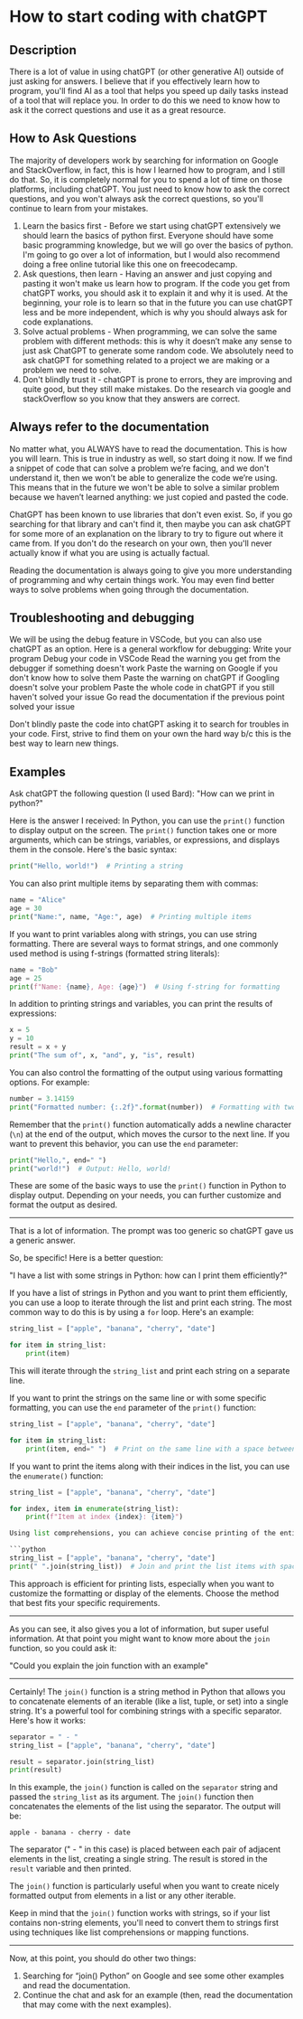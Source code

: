# How to start coding with chatGPT

## Description
There is a lot of value in using chatGPT (or other generative AI) outside of just asking for answers.  I believe that if you effectively learn how to program, you'll find AI as a tool that helps you speed up daily tasks instead of a tool that will replace you.  In order to do this we need to know how to ask it the correct questions and use it as a great resource.

## How to Ask Questions
The majority of developers work by searching for information on Google and StackOverflow, in fact, this is how I learned how to program, and I still do that.  So, it is completely normal for you to spend a lot of time on those platforms, including chatGPT. You just need to know how to ask the correct questions, and you won't always ask the correct questions, so you'll continue to learn from your mistakes.

1. Learn the basics first - Before we start using chatGPT extensively we should learn the basics of python first.  Everyone should have some basic programming knowledge, but we will go over the basics of python.  I'm going to go over a lot of information, but I would also recommend doing a free online tutorial like this one on freecodecamp.
2. Ask questions, then learn - Having an answer and just copying and pasting it won't make us learn how to program.  If the code you get from chatGPT works, you should ask it to explain it and why it is used.  At the beginning, your role is to learn so that in the future you can use chatGPT less and be more independent, which is why you should always ask for code explanations.
3. Solve actual problems - When programming, we can solve the same problem with different methods: this is why it doesn’t make any sense to just ask ChatGPT to generate some random code. We absolutely need to ask chatGPT for something related to a project we are making or a problem we need to solve.
4. Don't blindly trust it - chatGPT is prone to errors, they are improving and quite good, but they still make mistakes.  Do the research via google and stackOverflow so you know that they answers are correct.

## Always refer to the documentation
No matter what, you ALWAYS have to read the documentation.  This is how you will learn.  This is true in industry as well, so start doing it now.  If we find a snippet of code that can solve a problem we’re facing, and we don't understand it, then we won’t be able to generalize the code we’re using. This means that in the future we won't be able to solve a similar problem because we haven’t learned anything: we just copied and pasted the code.  

ChatGPT has been known to use libraries that don't even exist.  So, if you go searching for that library and can't find it, then maybe you can ask chatGPT for some more of an explanation on the library to try to figure out where it came from.  If you don't do the research on your own, then you'll never actually know if what you are using is actually factual.

Reading the documentation is always going to give you more understanding of programming and why certain things work.  You may even find better ways to solve problems when going through the documentation.

## Troubleshooting and debugging
We will be using the debug feature in VSCode, but you can also use chatGPT as an option.  Here is a general workflow for debugging:
Write your program
Debug your code in VSCode
Read the warning you get from the debugger if something doesn't work
Paste the warning on Google if you don't know how to solve them
Paste the warning on chatGPT if Googling doesn't solve your problem
Paste the whole code in chatGPT if you still haven't solved your issue
Go read the documentation if the previous point solved your issue

Don't blindly paste the code into chatGPT asking it to search for troubles in your code.  First, strive to find them on your own the hard way b/c this is the best way to learn new things. 

## Examples
Ask chatGPT the following question (I used Bard):
"How can we print in python?"

Here is the answer I received:
In Python, you can use the `print()` function to display output on the screen. The `print()` function takes one or more arguments, which can be strings, variables, or expressions, and displays them in the console. Here's the basic syntax:

```python
print("Hello, world!")  # Printing a string
```

You can also print multiple items by separating them with commas:

```python
name = "Alice"
age = 30
print("Name:", name, "Age:", age)  # Printing multiple items
```

If you want to print variables along with strings, you can use string formatting. There are several ways to format strings, and one commonly used method is using f-strings (formatted string literals):

```python
name = "Bob"
age = 25
print(f"Name: {name}, Age: {age}")  # Using f-string for formatting
```

In addition to printing strings and variables, you can print the results of expressions:

```python
x = 5
y = 10
result = x + y
print("The sum of", x, "and", y, "is", result)
```

You can also control the formatting of the output using various formatting options. For example:

```python
number = 3.14159
print("Formatted number: {:.2f}".format(number))  # Formatting with two decimal places
```

Remember that the `print()` function automatically adds a newline character (`\n`) at the end of the output, which moves the cursor to the next line. If you want to prevent this behavior, you can use the `end` parameter:

```python
print("Hello,", end=" ")
print("world!")  # Output: Hello, world!
```

These are some of the basic ways to use the `print()` function in Python to display output. Depending on your needs, you can further customize and format the output as desired.


---

That is a lot of information.  The prompt was too generic so chatGPT gave us a generic answer.

So, be specific! 
Here is a better question:

"I have a list with some strings in Python: how can I print them efficiently?"

If you have a list of strings in Python and you want to print them efficiently, you can use a loop to iterate through the list and print each string. The most common way to do this is by using a `for` loop. Here's an example:

```python
string_list = ["apple", "banana", "cherry", "date"]

for item in string_list:
    print(item)
```

This will iterate through the `string_list` and print each string on a separate line.

If you want to print the strings on the same line or with some specific formatting, you can use the `end` parameter of the `print()` function:

```python
string_list = ["apple", "banana", "cherry", "date"]

for item in string_list:
    print(item, end=" ")  # Print on the same line with a space between items
```

If you want to print the items along with their indices in the list, you can use the `enumerate()` function:

```python
string_list = ["apple", "banana", "cherry", "date"]

for index, item in enumerate(string_list):
    print(f"Item at index {index}: {item}")

Using list comprehensions, you can achieve concise printing of the entire list in a single line:  

```python
string_list = ["apple", "banana", "cherry", "date"]
print(" ".join(string_list))  # Join and print the list items with spaces
```

This approach is efficient for printing lists, especially when you want to customize the formatting or display of the elements. Choose the method that best fits your specific requirements.

---

As you can see, it also gives you a lot of information, but super useful information.  At that point you might want to know more about the `join` function, so you could ask it:

"Could you explain the join function with an example"

---

Certainly! The `join()` function is a string method in Python that allows you to concatenate elements of an iterable (like a list, tuple, or set) into a single string. It's a powerful tool for combining strings with a specific separator. Here's how it works:

```python
separator = " - "
string_list = ["apple", "banana", "cherry", "date"]

result = separator.join(string_list)
print(result)
```

In this example, the `join()` function is called on the `separator` string and passed the `string_list` as its argument. The `join()` function then concatenates the elements of the list using the separator. The output will be:

```
apple - banana - cherry - date
```

The separator (" - " in this case) is placed between each pair of adjacent elements in the list, creating a single string. The result is stored in the `result` variable and then printed.

The `join()` function is particularly useful when you want to create nicely formatted output from elements in a list or any other iterable.

Keep in mind that the `join()` function works with strings, so if your list contains non-string elements, you'll need to convert them to strings first using techniques like list comprehensions or mapping functions.

---

Now, at this point, you should do other two things:

1. Searching for “join() Python” on Google and see some other examples and read the documentation.  
2. Continue the chat and ask for an example (then, read the documentation that may come with the next examples).  

